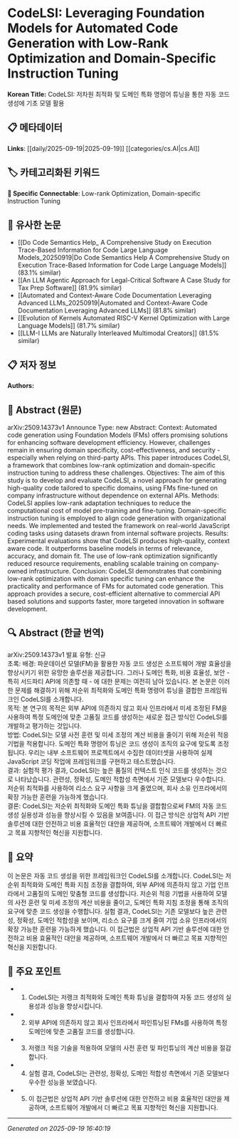 
# CodeLSI: Leveraging Foundation Models for Automated Code Generation with Low-Rank Optimization and Domain-Specific Instruction Tuning

**Korean Title:** CodeLSI: 저차원 최적화 및 도메인 특화 명령어 튜닝을 통한 자동 코드 생성에 기초 모델 활용

## 📋 메타데이터

**Links**: [[daily/2025-09-19|2025-09-19]] [[categories/cs.AI|cs.AI]]

## 🏷️ 카테고리화된 키워드
**🔗 Specific Connectable**: Low-rank Optimization, Domain-specific Instruction Tuning

## 🔗 유사한 논문
- [[Do Code Semantics Help_ A Comprehensive Study on Execution Trace-Based Information for Code Large Language Models_20250919|Do Code Semantics Help A Comprehensive Study on Execution Trace-Based Information for Code Large Language Models]] (83.1% similar)
- [[An LLM Agentic Approach for Legal-Critical Software A Case Study for Tax Prep Software]] (81.9% similar)
- [[Automated and Context-Aware Code Documentation Leveraging Advanced LLMs_20250919|Automated and Context-Aware Code Documentation Leveraging Advanced LLMs]] (81.8% similar)
- [[Evolution of Kernels Automated RISC-V Kernel Optimization with Large Language Models]] (81.7% similar)
- [[LLM-I LLMs are Naturally Interleaved Multimodal Creators]] (81.5% similar)

## 📋 저자 정보

**Authors:** 

## 📄 Abstract (원문)

arXiv:2509.14373v1 Announce Type: new 
Abstract: Context: Automated code generation using Foundation Models (FMs) offers promising solutions for enhancing software development efficiency. However, challenges remain in ensuring domain specificity, cost-effectiveness, and security - especially when relying on third-party APIs. This paper introduces CodeLSI, a framework that combines low-rank optimization and domain-specific instruction tuning to address these challenges.
  Objectives: The aim of this study is to develop and evaluate CodeLSI, a novel approach for generating high-quality code tailored to specific domains, using FMs fine-tuned on company infrastructure without dependence on external APIs.
  Methods: CodeLSI applies low-rank adaptation techniques to reduce the computational cost of model pre-training and fine-tuning. Domain-specific instruction tuning is employed to align code generation with organizational needs. We implemented and tested the framework on real-world JavaScript coding tasks using datasets drawn from internal software projects.
  Results: Experimental evaluations show that CodeLSI produces high-quality, context aware code. It outperforms baseline models in terms of relevance, accuracy, and domain fit. The use of low-rank optimization significantly reduced resource requirements, enabling scalable training on company-owned infrastructure.
  Conclusion: CodeLSI demonstrates that combining low-rank optimization with domain specific tuning can enhance the practicality and performance of FMs for automated code generation. This approach provides a secure, cost-efficient alternative to commercial API based solutions and supports faster, more targeted innovation in software development.

## 🔍 Abstract (한글 번역)

arXiv:2509.14373v1 발표 유형: 신규  
초록: 배경: 파운데이션 모델(FM)을 활용한 자동 코드 생성은 소프트웨어 개발 효율성을 향상시키기 위한 유망한 솔루션을 제공합니다. 그러나 도메인 특화, 비용 효율성, 보안 - 특히 서드파티 API에 의존할 때 - 에 대한 문제는 여전히 남아 있습니다. 본 논문은 이러한 문제를 해결하기 위해 저순위 최적화와 도메인 특화 명령어 튜닝을 결합한 프레임워크인 CodeLSI를 소개합니다.  
목적: 본 연구의 목적은 외부 API에 의존하지 않고 회사 인프라에서 미세 조정된 FM을 사용하여 특정 도메인에 맞춘 고품질 코드를 생성하는 새로운 접근 방식인 CodeLSI를 개발하고 평가하는 것입니다.  
방법: CodeLSI는 모델 사전 훈련 및 미세 조정의 계산 비용을 줄이기 위해 저순위 적응 기법을 적용합니다. 도메인 특화 명령어 튜닝은 코드 생성이 조직의 요구에 맞도록 조정됩니다. 우리는 내부 소프트웨어 프로젝트에서 수집한 데이터셋을 사용하여 실제 JavaScript 코딩 작업에 프레임워크를 구현하고 테스트했습니다.  
결과: 실험적 평가 결과, CodeLSI는 높은 품질의 컨텍스트 인식 코드를 생성하는 것으로 나타났습니다. 관련성, 정확성, 도메인 적합성 측면에서 기준 모델보다 우수합니다. 저순위 최적화를 사용하여 리소스 요구 사항을 크게 줄였으며, 회사 소유 인프라에서의 확장 가능한 훈련을 가능하게 했습니다.  
결론: CodeLSI는 저순위 최적화와 도메인 특화 튜닝을 결합함으로써 FM의 자동 코드 생성 실용성과 성능을 향상시킬 수 있음을 보여줍니다. 이 접근 방식은 상업적 API 기반 솔루션에 대한 안전하고 비용 효율적인 대안을 제공하며, 소프트웨어 개발에서 더 빠르고 목표 지향적인 혁신을 지원합니다.

## 📝 요약

이 논문은 자동 코드 생성을 위한 프레임워크인 CodeLSI를 소개합니다. CodeLSI는 저순위 최적화와 도메인 특화 지침 조정을 결합하여, 외부 API에 의존하지 않고 기업 인프라에서 고품질의 도메인 맞춤형 코드를 생성합니다. 저순위 적응 기법을 사용하여 모델의 사전 훈련 및 미세 조정의 계산 비용을 줄이고, 도메인 특화 지침 조정을 통해 조직의 요구에 맞춘 코드 생성을 수행합니다. 실험 결과, CodeLSI는 기존 모델보다 높은 관련성, 정확성, 도메인 적합성을 보이며, 리소스 요구를 크게 줄여 기업 소유 인프라에서의 확장 가능한 훈련을 가능하게 했습니다. 이 접근법은 상업적 API 기반 솔루션에 대한 안전하고 비용 효율적인 대안을 제공하며, 소프트웨어 개발에서 더 빠르고 목표 지향적인 혁신을 지원합니다.

## 🎯 주요 포인트

- 1. CodeLSI는 저랭크 최적화와 도메인 특화 튜닝을 결합하여 자동 코드 생성의 실용성과 성능을 향상시킵니다.

- 2. 외부 API에 의존하지 않고 회사 인프라에서 파인튜닝된 FMs를 사용하여 특정 도메인에 맞춘 고품질 코드를 생성합니다.

- 3. 저랭크 적응 기술을 적용하여 모델의 사전 훈련 및 파인튜닝의 계산 비용을 절감합니다.

- 4. 실험 결과, CodeLSI는 관련성, 정확성, 도메인 적합성 측면에서 기존 모델보다 우수한 성능을 보였습니다.

- 5. 이 접근법은 상업적 API 기반 솔루션에 대한 안전하고 비용 효율적인 대안을 제공하며, 소프트웨어 개발에서 더 빠르고 목표 지향적인 혁신을 지원합니다.

---

*Generated on 2025-09-19 16:40:19*
